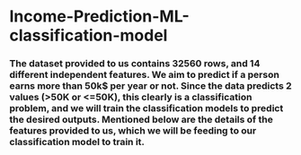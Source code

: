 # Income-Prediction-ML-classification-model

### The dataset provided to us contains 32560 rows, and 14 different independent features. We aim to predict if a person earns more than 50k$ per year or not. Since the data predicts 2 values (>50K or <=50K), this clearly is a classification problem, and we will train the classification models to predict the desired outputs. Mentioned below are the details of the features provided to us, which we will be feeding to our classification model to train it.

